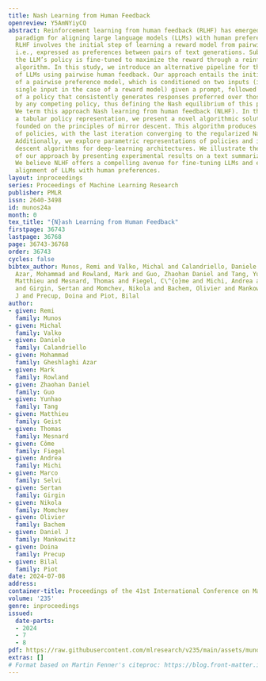 ```yaml
---
title: Nash Learning from Human Feedback
openreview: Y5AmNYiyCQ
abstract: Reinforcement learning from human feedback (RLHF) has emerged as the main
  paradigm for aligning large language models (LLMs) with human preferences. Traditionally,
  RLHF involves the initial step of learning a reward model from pairwise human feedback,
  i.e., expressed as preferences between pairs of text generations. Subsequently,
  the LLM’s policy is fine-tuned to maximize the reward through a reinforcement learning
  algorithm. In this study, we introduce an alternative pipeline for the fine-tuning
  of LLMs using pairwise human feedback. Our approach entails the initial learning
  of a pairwise preference model, which is conditioned on two inputs (instead of a
  single input in the case of a reward model) given a prompt, followed by the pursuit
  of a policy that consistently generates responses preferred over those generated
  by any competing policy, thus defining the Nash equilibrium of this preference model.
  We term this approach Nash learning from human feedback (NLHF). In the context of
  a tabular policy representation, we present a novel algorithmic solution, Nash-MD,
  founded on the principles of mirror descent. This algorithm produces a sequence
  of policies, with the last iteration converging to the regularized Nash equilibrium.
  Additionally, we explore parametric representations of policies and introduce gradient
  descent algorithms for deep-learning architectures. We illustrate the effectiveness
  of our approach by presenting experimental results on a text summarization task.
  We believe NLHF offers a compelling avenue for fine-tuning LLMs and enhancing the
  alignment of LLMs with human preferences.
layout: inproceedings
series: Proceedings of Machine Learning Research
publisher: PMLR
issn: 2640-3498
id: munos24a
month: 0
tex_title: "{N}ash Learning from Human Feedback"
firstpage: 36743
lastpage: 36768
page: 36743-36768
order: 36743
cycles: false
bibtex_author: Munos, Remi and Valko, Michal and Calandriello, Daniele and Gheshlaghi
  Azar, Mohammad and Rowland, Mark and Guo, Zhaohan Daniel and Tang, Yunhao and Geist,
  Matthieu and Mesnard, Thomas and Fiegel, C\^{o}me and Michi, Andrea and Selvi, Marco
  and Girgin, Sertan and Momchev, Nikola and Bachem, Olivier and Mankowitz, Daniel
  J and Precup, Doina and Piot, Bilal
author:
- given: Remi
  family: Munos
- given: Michal
  family: Valko
- given: Daniele
  family: Calandriello
- given: Mohammad
  family: Gheshlaghi Azar
- given: Mark
  family: Rowland
- given: Zhaohan Daniel
  family: Guo
- given: Yunhao
  family: Tang
- given: Matthieu
  family: Geist
- given: Thomas
  family: Mesnard
- given: Côme
  family: Fiegel
- given: Andrea
  family: Michi
- given: Marco
  family: Selvi
- given: Sertan
  family: Girgin
- given: Nikola
  family: Momchev
- given: Olivier
  family: Bachem
- given: Daniel J
  family: Mankowitz
- given: Doina
  family: Precup
- given: Bilal
  family: Piot
date: 2024-07-08
address:
container-title: Proceedings of the 41st International Conference on Machine Learning
volume: '235'
genre: inproceedings
issued:
  date-parts:
  - 2024
  - 7
  - 8
pdf: https://raw.githubusercontent.com/mlresearch/v235/main/assets/munos24a/munos24a.pdf
extras: []
# Format based on Martin Fenner's citeproc: https://blog.front-matter.io/posts/citeproc-yaml-for-bibliographies/
---
```

